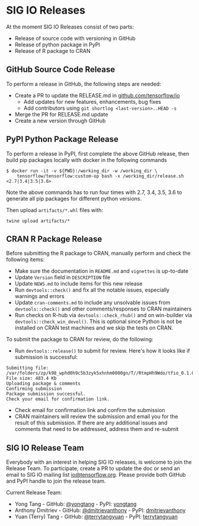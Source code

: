 # SIG IO Releases

At the moment SIG IO Releases consist of two parts:
- Release of source code with versioning in GitHub
- Release of python package in PyPI
- Release of R package to CRAN

## GitHub Source Code Release

To perform a release in GitHub, the following steps are needed:
- Create a PR to update the RELEASE.md in
  [github.com/tensorflow/io](https://github.com/tensorflow/io)
  * Add updates for new features, enhancements, bug fixes
  * Add contributors using `git shortlog <last-version>..HEAD -s`
- Merge the PR for RELEASE.md update
- Create a new version through GitHub

## PyPI Python Package Release

To perform a release in PyPI, first complete the above GitHub release, then
build pip packages locally with docker in the following commands
```
$ docker run -it -v ${PWD}:/working_dir -w /working_dir \
    tensorflow/tensorflow:custom-op bash -x /working_dir/release.sh <2.7|3.4|3.5|3.6>
```
Note the above commands has to run four times with 2.7, 3.4, 3.5, 3.6
to generate all pip packages for different python versions.

Then upload `artifacts/*.whl` files with:
```
twine upload artifacts/*
```

## CRAN R Package Release

Before submitting the R package to CRAN, manually perform and check the following items:
* Make sure the documentation in `README.md` and `vignettes` is up-to-date
* Update `Version` field in `DESCRIPTION` file
* Update `NEWS.md` to include items for this new release
* Run `devtools::check()` and fix all the notable issues, especially warnings and errors
* Update `cran-comments.md` to include any unsolvable issues from `devtools::check()` and
other comments/responses to CRAN maintainers
* Run checks on R-hub via `devtools::check_rhub()` and on win-builder via `devtools::check_win_devel()`. This is
optional since Python is not be installed on CRAN test machines and we skip the tests on
CRAN.

To submit the package to CRAN for review, do the following:
* Run `devtools::release()` to submit for review. Here's how it looks like if submission is successful:
```
Submitting file: /var/folders/zp/k98_wphd0h9c5b3zyk5xhnhm0000gn/T//RtmpHh9Wdo/tfio_0.1.0.tar.gz
File size: 483.4 Kb
Uploading package & comments
Confirming submission
Package submission successful.
Check your email for confirmation link.
```
* Check email for confirmation link and confirm the submission
* CRAN maintainers will review the submission and email you for the result of this submission.
If there are any additional issues and comments that need to be addressed, address them and re-submit

## SIG IO Release Team

Everybody with an interest in helping SIG IO releases, is welcome
to join the Release Team. To participate, create a PR to update
the doc or send an email to SIG IO mailing list
[io@tensorflow.org](https://groups.google.com/a/tensorflow.org/forum/#!forum/io).
Please provide both GitHub and PyPI handle to join the release team.

Current Release Team:
- Yong Tang - GitHub: [@yongtang](https://github.com/yongtang) - PyPI: [yongtang](https://pypi.org/user/yongtang)
- Anthony Dmitriev - GitHub: [@dmitrievanthony](https://github.com/dmitrievanthony) - PyPI: [dmitrievanthony](https://pypi.org/user/dmitrievanthony)
- Yuan (Terry) Tang - GitHub: [@terrytangyuan](https://github.com/terrytangyuan) - PyPI: [terrytangyuan](https://pypi.org/user/terrytangyuan)
